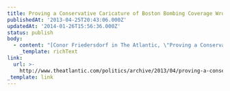 ```yaml
---
title: Proving a Conservative Caricature of Boston Bombing Coverage Wrong
publishedAt: '2013-04-25T20:43:06.000Z'
updatedAt: '2014-01-26T15:56:36.000Z'
status: publish
body:
  - content: "[Conor Friedersdorf in The Atlantic, \"Proving a Conservative Caricature of Boston Bombing Coverage Wrong\"](http://www.theatlantic.com/politics/archive/2013/04/proving-a-conservative-caricature-of-boston-bombing-coverage-wrong/275293/):\n\n<ExtendedQuote>\n  Generally speaking, \x93mainstream\x94 outlets have been diligently reporting out the story and gathering that evidence. The conservative press has done very little reporting. Its been busy cherry-picking liberal dissents from the jihadist theory of the Boston bombing, treating those dissents as if they\x92re representative of \x93the liberal media\x94 generally, and needlessly worrying about a supposed unwillingness to confront radical Islam. \x93The chances are that we will learn nothing important from Boston about the enduring terrorist threat against our country,\x94 Rich Lowry writes. \x93When the next attack comes, and it will, we will again scratch our heads and wonder who could do such a thing, and why?\x94 I think he\x92s been reading too much Steyn, and that when the next attack comes, the mainstream media will thoroughly report on the people behind it too.\n</ExtendedQuote>\n\nSurprise, surprise -- conservatives live in a bubble.\n"
    _template: richText
link:
  url: >-
    http://www.theatlantic.com/politics/archive/2013/04/proving-a-conservative-caricature-of-boston-bombing-coverage-wrong/275293/
_template: link
---
```


